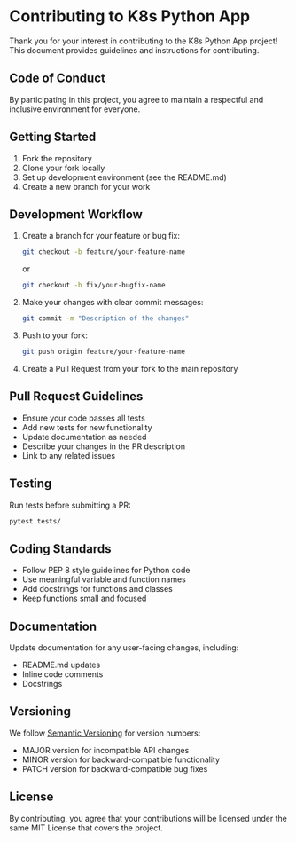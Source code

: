 # Contributing to K8s Python App

Thank you for your interest in contributing to the K8s Python App project! This document provides guidelines and instructions for contributing.

## Code of Conduct

By participating in this project, you agree to maintain a respectful and inclusive environment for everyone.

## Getting Started

1. Fork the repository
2. Clone your fork locally
3. Set up development environment (see the README.md)
4. Create a new branch for your work

## Development Workflow

1. Create a branch for your feature or bug fix:
   ```bash
   git checkout -b feature/your-feature-name
   ```
   or
   ```bash
   git checkout -b fix/your-bugfix-name
   ```

2. Make your changes with clear commit messages:
   ```bash
   git commit -m "Description of the changes"
   ```

3. Push to your fork:
   ```bash
   git push origin feature/your-feature-name
   ```

4. Create a Pull Request from your fork to the main repository

## Pull Request Guidelines

- Ensure your code passes all tests
- Add new tests for new functionality
- Update documentation as needed
- Describe your changes in the PR description
- Link to any related issues

## Testing

Run tests before submitting a PR:

```bash
pytest tests/
```

## Coding Standards

- Follow PEP 8 style guidelines for Python code
- Use meaningful variable and function names
- Add docstrings for functions and classes
- Keep functions small and focused

## Documentation

Update documentation for any user-facing changes, including:
- README.md updates
- Inline code comments
- Docstrings

## Versioning

We follow [Semantic Versioning](https://semver.org/) for version numbers:
- MAJOR version for incompatible API changes
- MINOR version for backward-compatible functionality
- PATCH version for backward-compatible bug fixes

## License

By contributing, you agree that your contributions will be licensed under the same MIT License that covers the project.
